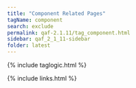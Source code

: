 ```yaml
---
title: "Component Related Pages"
tagName: component
search: exclude
permalink: qaf-2.1.11/tag_component.html
sidebar: qaf_2_1_11-sidebar
folder: latest
---
```

{% include taglogic.html %}

{% include links.html %}
